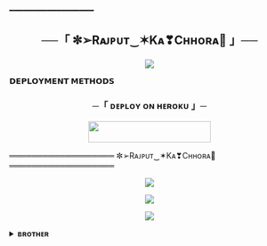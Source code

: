 ━━━━━━━━━━━━━━━━━━

<h2 align="center">

 ──「 ✼➢Rᴀᴊᴘᴜᴛ‿✶Kᴀ❣Cʜʜᴏʀᴀ👑 」──

</h2>

<p align="center">

  <img src="https://telegra.ph/file/909bd5efe4bebb70d3438.jpg">

</p>

<p align="center">

<b>𝗗𝗘𝗣𝗟𝗢𝗬𝗠𝗘𝗡𝗧 𝗠𝗘𝗧𝗛𝗢𝗗𝗦</b>

</p>

<h3 align="center">

 ─「 ᴅᴇᴩʟᴏʏ ᴏɴ ʜᴇʀᴏᴋᴜ 」─

</h3>

<p align="center"><a href="https://dashboard.heroku.com/new?template=https://github.com/Rajpomane/royalrajput-"> <img src="https://img.shields.io/badge/Deploy%20On%20Heroku-black?style=for-the-badge&logo=heroku" width="220" height="38.45"/></a></p>

═══════════════════
 ✼➢Rᴀᴊᴘᴜᴛ‿✶Kᴀ❣Cʜʜᴏʀᴀ👑 
═══════════════════
<p align="center">
<a href="https://telegram.me/freinds_hindi_chatting_group_126"><img src="https://img.shields.io/badge/-Support%20Group-blue.svg?style=for-the-badge&logo=Telegram"></a>
</p>

<p align="center">
<a href="https://t.me/attiudedp"><img src="https://img.shields.io/badge/-Support%20Channel-blue.svg?style=for-the-badge&logo=Telegram"></a>
</p>

<p align="center">
<a href="https://t.me/BATTERY_ABOUT_TO_DAI_ERROR"><img src="https://img.shields.io/badge/-Support%20owner-blue.svg?style=for-the-badge&logo=Telegram"></a>
</p>

<details>
<summary><b>ʙʀᴏᴛʜᴇʀ</b></summary>
<br>

- [RAJPUT](https://t.me/BATTERY_ABOUT_TO_DAI_ERROR)
- [HACKER](https://t.me/HACKER_XD_BOT_07_BOT)



-❤️ Get STRING_SESSION from below:
[![GenerateString](https://img.shields.io/badge/repl.it-generateString-yellowgreen)](https://replit.com/@BATTERY_ABOUT_TO_DAI_ERROR/String-Session-Generator) ``Pyrogram``
